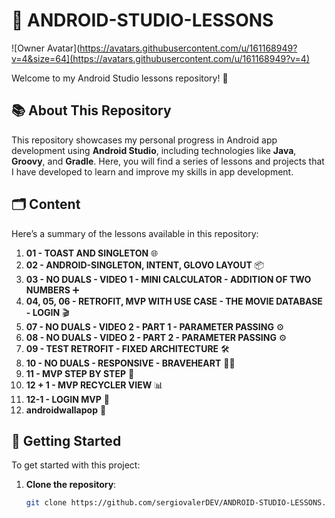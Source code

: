 # 📱 ANDROID-STUDIO-LESSONS

![Owner Avatar](https://avatars.githubusercontent.com/u/161168949?v=4&size=64](https://avatars.githubusercontent.com/u/161168949?v=4) 

Welcome to my Android Studio lessons repository! 🌟

## 📚 About This Repository

This repository showcases my personal progress in Android app development using **Android Studio**, including technologies like **Java**, **Groovy**, and **Gradle**. Here, you will find a series of lessons and projects that I have developed to learn and improve my skills in app development.

## 🗂️ Content

Here’s a summary of the lessons available in this repository:

1. **01 - TOAST AND SINGLETON** 🌐
2. **02 - ANDROID-SINGLETON, INTENT, GLOVO LAYOUT** 📦
3. **03 - NO DUALS - VIDEO 1 - MINI CALCULATOR - ADDITION OF TWO NUMBERS** ➕
4. **04, 05, 06 - RETROFIT, MVP WITH USE CASE - THE MOVIE DATABASE - LOGIN** 🎬
5. **07 - NO DUALS - VIDEO 2 - PART 1 - PARAMETER PASSING** ⚙️
6. **08 - NO DUALS - VIDEO 2 - PART 2 - PARAMETER PASSING** ⚙️
7. **09 - TEST RETROFIT - FIXED ARCHITECTURE** 🛠️
8. **10 - NO DUALS - RESPONSIVE - BRAVEHEART** 🏴‍☠️
9. **11 - MVP STEP BY STEP** 🧩
10. **12 + 1 - MVP RECYCLER VIEW** 📊
11. **12-1 - LOGIN MVP** 🔑
12. **androidwallapop** 📱

## 🚀 Getting Started

To get started with this project:

1. **Clone the repository**:
   ```bash
   git clone https://github.com/sergiovalerDEV/ANDROID-STUDIO-LESSONS.git
